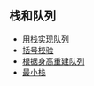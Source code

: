 ## 栈和队列
* [用栈实现队列](MyQueue.md)
* [括号校验](isValid.js)
* [根据身高重建队列](reconstructQueue.md)
* [最小栈](MinStack.js)

 
